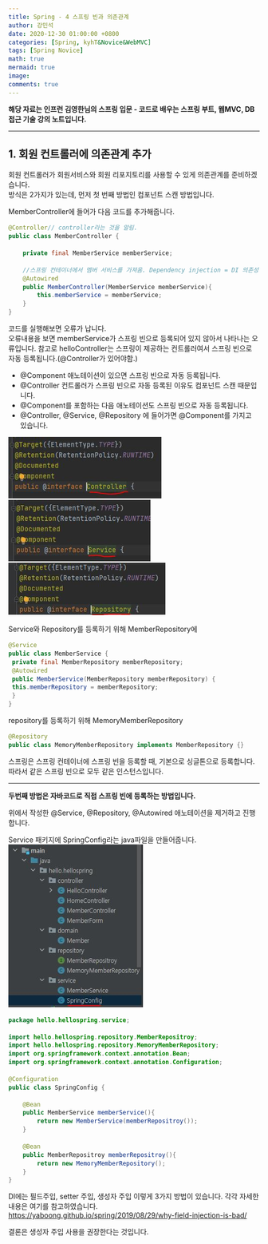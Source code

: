 ```yaml
---
title: Spring - 4 스프링 빈과 의존관계
author: 강민석
date: 2020-12-30 01:00:00 +0800
categories: [Spring, kyhT&Novice&WebMVC]
tags: [Spring Novice]
math: true
mermaid: true
image: 
comments: true
---
```


**해당 자료는 인프런 김영한님의 스프링 입문 - 코드로 배우는 스프링 부트, 웹MVC, DB 접근 기술 강의 노트입니다.**

-----

## **1. 회원 컨트롤러에 의존관계 추가** ##

회원 컨트롤러가 회원서비스와 회원 리포지토리를 사용할 수 있게 의존관계를 준비하겠습니다.  
방식은 2가지가 있는데, 먼저 첫 번째 방법인 컴포넌트 스캔 방법입니다.

MemberController에 들어가 다음 코드를 추가해줍니다.

```java
@Controller// controller라는 것을 알림.
public class MemberController {

    private final MemberService memberService;

    //스프링 컨테이너에서 멤버 서비스를 가져옴. Dependency injection = DI 의존성 주입.
    @Autowired
    public MemberController(MemberService memberService){
        this.memberService = memberService;
    }
}
```

코드를 실행해보면 오류가 납니다.  
오류내용을 보면 memberService가 스프링 빈으로 등록되어 있지 않아서 나타나는 오류입니다. 참고로 helloController는 스프링이 제공하는 컨트롤러여서 스프링 빈으로 자동 등록됩니다.(@Controller가 있어야함.)  

- @Component 애노테이션이 있으면 스프링 빈으로 자동 등록됩니다.
- @Controller 컨트롤러가 스프링 빈으로 자동 등록된 이유도 컴포넌트 스캔 때문입니다.
- @Component를 포함하는 다음 애노테이션도 스프링 빈으로 자동 등록됩니다.
- @Controller, @Service, @Repository 에 들어가면 @Component를 가지고 있습니다.  

![](/assets/img/sample/Spring/C4/controller.JPG)
![](/assets/img/sample/Spring/C4/service.JPG)
![](/assets/img/sample/Spring/C4/repo.JPG)

Service와 Repository를 등록하기 위해  MemberRepository에
```java
@Service
public class MemberService {
 private final MemberRepository memberRepository;
 @Autowired
 public MemberService(MemberRepository memberRepository) {
 this.memberRepository = memberRepository;
 }
}
```

repository를 등록하기 위해 MemoryMemberRepository

```java
@Repository
public class MemoryMemberRepository implements MemberRepository {}
```

스프링은 스프링 컨테이너에 스프링 빈을 등록할 때, 기본으로 싱글톤으로 등록합니다. 따라서 같은 스프링 빈으로 모두 같은 인스턴스입니다. 

-----

**두번째 방법은 자바코드로 직접 스프링 빈에 등록하는 방법입니다.**

위에서 작성한 @Service, @Repository, @Autowired 애노테이션을 제거하고 진행합니다.

Service 패키지에 SpringConfig라는 java파일을 만들어줍니다.  
![](/assets/img/sample/Spring/C4/sc.JPG)  

```java
package hello.hellospring.service;

import hello.hellospring.repository.MemberRepositroy;
import hello.hellospring.repository.MemoryMemberRepository;
import org.springframework.context.annotation.Bean;
import org.springframework.context.annotation.Configuration;

@Configuration
public class SpringConfig {

    @Bean
    public MemberService memberService(){
        return new MemberService(memberRepositroy());
    }

    @Bean
    public MemberRepositroy memberRepositroy(){
        return new MemoryMemberRepository();
    }
}
```
DI에는 필드주입, setter 주입, 생성자 주입 이렇게 3가지 방법이 있습니다. 각각 자세한 내용은 여기를 참고하였습니다.  
<https://yaboong.github.io/spring/2019/08/29/why-field-injection-is-bad/>

결론은 생성자 주입 사용을 권장한다는 것입니다.

